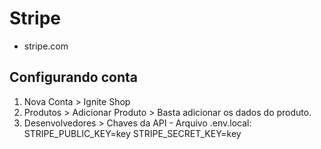 # Stripe

- stripe.com

## Configurando conta

1. Nova Conta > Ignite Shop
2. Produtos > Adicionar Produto > Basta adicionar os dados do produto.
3. Desenvolvedores > Chaves da API - Arquivo .env.local:
   STRIPE_PUBLIC_KEY=key
   STRIPE_SECRET_KEY=key
